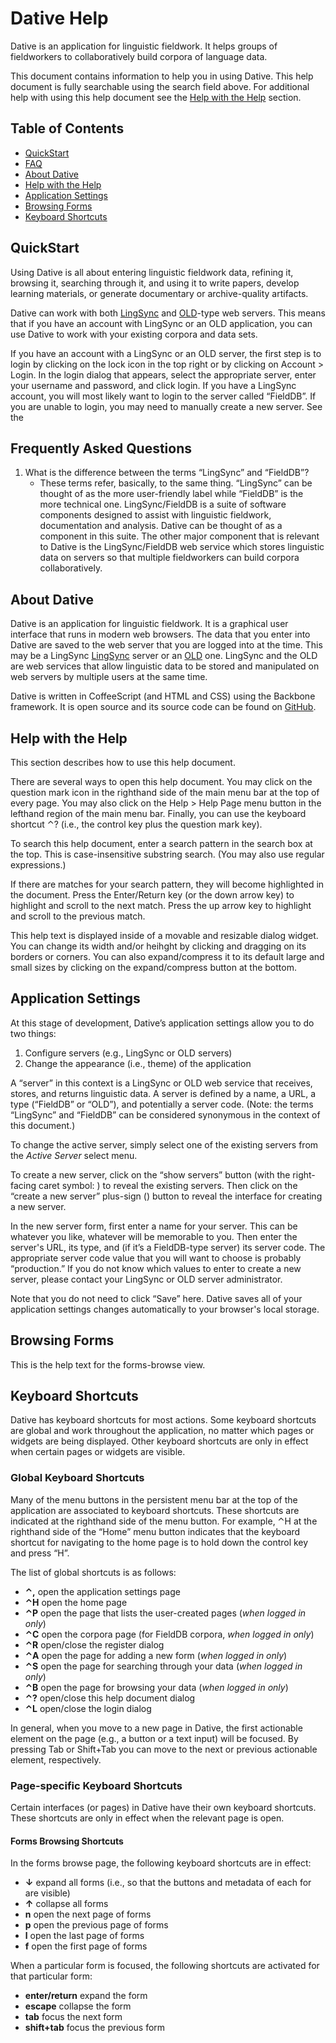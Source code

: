 # Dative Help

Dative is an application for linguistic fieldwork. It helps groups of
fieldworkers to collaboratively build corpora of language data.

This document contains information to help you in using Dative. This
help document is fully searchable using the search field above. For
additional help with using this help document see the [Help with the
Help](#help-with-the-help) section.


## Table of Contents<a name="toc"></a>

- [QuickStart](#quickstart)
- [FAQ](#frequently-asked-questions)
- [About Dative](#about-dative)
- [Help with the Help](#help-with-the-help)
- [Application Settings](#application-settings)
- [Browsing Forms](#browsing-forms)
- [Keyboard Shortcuts](#keyboard-shortcuts)


## QuickStart<a data-name="quickstart"></a>

Using Dative is all about entering linguistic fieldwork data, refining it,
browsing it, searching through it, and using it to write papers, develop
learning materials, or generate documentary or archive-quality artifacts.

Dative can work with both [LingSync](https://www.lingsync.org/) and
[OLD](http://www.onlinelinguisticdatabase.org/)-type web servers. This means
that if you have an account with LingSync or an OLD application, you can use
Dative to work with your existing corpora and data sets.

If you have an account with a LingSync or an OLD server, the first step
is to login by clicking on the lock icon <i class="fa fa-fw fa-lock"></i> in
the top right or by clicking on Account > Login. In the login dialog that
appears, select the appropriate server, enter your username and password,
and click login. If you have a LingSync account, you will most likely want to
login to the server called “FieldDB”. If you are unable to login, you may
need to manually create a new server. See the 



## Frequently Asked Questions<a data-name="frequently-asked-questions"></a>

1. What is the difference between the terms “LingSync” and “FieldDB”?
    - These terms refer, basically, to the same thing. “LingSync” can be thought
      of as the more user-friendly label while “FieldDB” is the more technical
      one. LingSync/FieldDB is a suite of software components designed to
      assist with linguistic fieldwork, documentation and analysis. Dative
      can be thought of as a component in this suite. The other major component
      that is relevant to Dative is the LingSync/FieldDB web service which
      stores linguistic data on servers so that multiple fieldworkers can
      build corpora collaboratively.


## About Dative<a data-name="about-dative"></a>

Dative is an application for linguistic fieldwork. It is a graphical user
interface that runs in modern web browsers. The data that you enter into
Dative are saved to the web server that you are logged into at the time.
This may be a LingSync [LingSync](https://www.lingsync.org/) server or an
[OLD](http://www.onlinelinguisticdatabase.org/) one. LingSync and the OLD
are web services that allow linguistic data to be stored and manipulated
on web servers by multiple users at the same time.

Dative is written in CoffeeScript (and HTML and CSS) using the Backbone
framework. It is open source and its source code can be found on
[GitHub](https://github.com/jrwdunham/dative).


## Help with the Help<a data-name="help-with-the-help"></a>

This section describes how to use this help document.

There are several ways to open this help document. You may click on the
question mark icon <i class="fa fa-fw fa-question"></i> in the righthand side
of the main menu bar at the top of every page. You may also click on the Help >
Help Page menu button in the lefthand region of the main menu bar.  Finally,
you can use the keyboard shortcut ⌃? (i.e., the control key plus the question
mark key).

To search this help document, enter a search pattern in the search box at
the top. This is case-insensitive substring search. (You may also use regular
expressions.)

If there are matches for your search pattern, they will become highlighted in
the document. Press the Enter/Return key (or the down arrow key) to highlight
and scroll to the next match. Press the up arrow key to highlight and scroll to
the previous match.

This help text is displayed inside of a movable and resizable dialog widget.
You can change its width and/or heihght by clicking and dragging on its borders
or corners. You can also expand/compress it to its default large and small
sizes by clicking on the expand/compress button <i class="fa fa-fw
fa-expand"></i><i class="fa fa-fw fa-compress"></i> at the bottom.


## Application Settings<a data-name="application-settings"></a>

At this stage of development, Dative’s application settings allow you to
do two things:

1. Configure servers (e.g., LingSync or OLD servers)
2. Change the appearance (i.e., theme) of the application

A “server” in this context is a LingSync or OLD web service that receives,
stores, and returns linguistic data. A server is defined by a name, a URL,
a type (“FieldDB” or “OLD”), and potentially a server code. (Note: the terms
“LingSync” and “FieldDB” can be considered synonymous in the context of this
document.)

To change the active server, simply select one of the existing servers from
the *Active Server* select menu.

To create a new server, click on the “show servers” button (with the
right-facing caret symbol: <i class="fa fa-fw fa-caret-right"></i>) to reveal
the existing servers. Then click on the “create a new server” plus-sign (<i
class="fa fa-fw fa-plus"></i>) button to reveal the interface for creating a
new server.

In the new server form, first enter a name for your server. This can be whatever
you like, whatever will be memorable to you. Then enter the server's URL, its
type, and (if it’s a FieldDB-type server) its server code. The appropriate
server code value that you will want to choose is probably “production.” If you
do not know which values to enter to create a new server, please contact your
LingSync or OLD server administrator.

Note that you do not need to click “Save” here. Dative saves all of your
application settings changes automatically to your browser's local storage.



## Browsing Forms<a data-name="browsing-forms"></a>

This is the help text for the forms-browse view.


## Keyboard Shortcuts<a data-name="keyboard-shortcuts"></a>

Dative has keyboard shortcuts for most actions. Some keyboard shortcuts are
global and work throughout the application, no matter which pages or widgets
are being displayed. Other keyboard shortcuts are only in effect when certain
pages or widgets are visible.


### Global Keyboard Shortcuts

Many of the menu buttons in the persistent menu bar at the top of the
application are associated to keyboard shortcuts. These shortcuts are indicated
at the righthand side of the menu button. For example, ⌃H at the righthand
side of the “Home” menu button indicates that the keyboard shortcut for
navigating to the home page is to hold down the control key and press “H”.

The list of global shortcuts is as follows:

- **⌃,** open the application settings page
- **⌃H** open the home page
- **⌃P** open the page that lists the user-created pages (*when logged in only*)
- **⌃C** open the corpora page (for FieldDB corpora, *when logged in only*)
- **⌃R** open/close the register dialog
- **⌃A** open the page for adding a new form (*when logged in only*)
- **⌃S** open the page for searching through your data (*when logged in only*)
- **⌃B** open the page for browsing your data (*when logged in only*)
- **⌃?** open/close this help document dialog
- **⌃L** open/close the login dialog

In general, when you move to a new page in Dative, the first actionable
element on the page (e.g., a button or a text input) will be focused. By
pressing Tab or Shift+Tab you can move to the next or previous actionable
element, respectively.


### Page-specific Keyboard Shortcuts

Certain interfaces (or pages) in Dative have their own keyboard shortcuts.
These shortcuts are only in effect when the relevant page is open.

#### Forms Browsing Shortcuts

In the forms browse page, the following keyboard shortcuts are in effect:

- **↓** expand all forms (i.e., so that the buttons and metadata of each for are
  visible)
- **↑** collapse all forms
- **n** open the next page of forms
- **p** open the previous page of forms
- **l** open the last page of forms
- **f** open the first page of forms

When a particular form is focused, the following shortcuts are activated for
that particular form:

- **enter/return** expand the form
- **escape** collapse the form
- **tab** focus the next form
- **shift+tab** focus the previous form

